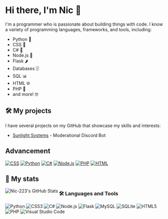 # Hi there, I'm Nic 👋

I'm a programmer who is passionate about building things with code. I know a variety of programming languages, frameworks, and tools, including:

- Python 🐍
- CSS 🎨
- C# 🌟
- Node.js 🚀
- Flask 🌶️
- Databases 🗄️
- SQL 📊
- HTML 🌐
- PHP 🐘
- and more! 🤓

## 🛠️ My projects

I have several projects on my GitHub that showcase my skills and interests:

- [Sunlight Systems]([https://github.com/Nic-223/Project-1](https://github.com/Nic-223/Sunlight-systems)) - Moderational Discord Bot

## Advancement

[![CSS](https://img.shields.io/badge/CSS-Expert-orange)](https://shields.io/)
[![Python](https://img.shields.io/badge/Python-Expert-blue)](https://shields.io/)
[![C#](https://img.shields.io/badge/C%23-Pro-green)](https://shields.io/)
[![Node.js](https://img.shields.io/badge/Node.js-Intermediate-339933?style=flat&logo=node.js&logoColor=white)](https://nodejs.org/en/)
[![PHP](https://img.shields.io/badge/PHP-Intermediate-777BB4?style=flat&logo=php&logoColor=white)](https://www.php.net/)
[![HTML](https://img.shields.io/badge/HTML-Expert-E34F26?style=flat&logo=html5&logoColor=white)](https://developer.mozilla.org/en-US/docs/Web/HTML)


## 🔭 My stats

<img align="left" alt="Nic-223's GitHub Stats" src="https://github-readme-stats.vercel.app/api?username=Nic-223&show_icons=true&hide_border=true&count_private=true&theme=tokyonight" />

### 🛠️ Languages and Tools

![Python](https://img.shields.io/badge/-Python-3776AB?style=flat-square&logo=Python&logoColor=white)
![CSS3](https://img.shields.io/badge/-CSS3-1572B6?style=flat-square&logo=CSS3&logoColor=white)
![C#](https://img.shields.io/badge/-C%23-239120?style=flat-square&logo=C-sharp&logoColor=white)
![Node.js](https://img.shields.io/badge/-Node.js-339933?style=flat-square&logo=Node.js&logoColor=white)
![Flask](https://img.shields.io/badge/-Flask-000000?style=flat-square&logo=Flask&logoColor=white)
![MySQL](https://img.shields.io/badge/-MySQL-4479A1?style=flat-square&logo=MySQL&logoColor=white)
![SQLite](https://img.shields.io/badge/-SQLite-003B57?style=flat-square&logo=SQLite&logoColor=white)
![HTML5](https://img.shields.io/badge/-HTML5-E34F26?style=flat-square&logo=HTML5&logoColor=white)
![PHP](https://img.shields.io/badge/-PHP-777BB4?style=flat-square&logo=PHP&logoColor=white)
![Visual Studio Code](https://img.shields.io/badge/-Visual%20Studio%20Code-007ACC?style=flat-square&logo=Visual%20Studio%20Code&logoColor=white)


